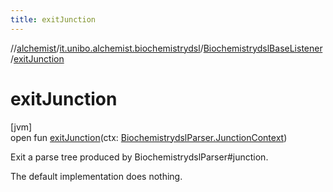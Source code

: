 ```yaml
---
title: exitJunction
---
```

//[alchemist](../../../index.html)/[it.unibo.alchemist.biochemistrydsl](../index.html)/[BiochemistrydslBaseListener](index.html)/[exitJunction](exit-junction.html)



# exitJunction



[jvm]\
open fun [exitJunction](exit-junction.html)(ctx: [BiochemistrydslParser.JunctionContext](../-biochemistrydsl-parser/-junction-context/index.html))



Exit a parse tree produced by BiochemistrydslParser#junction. 



The default implementation does nothing.




